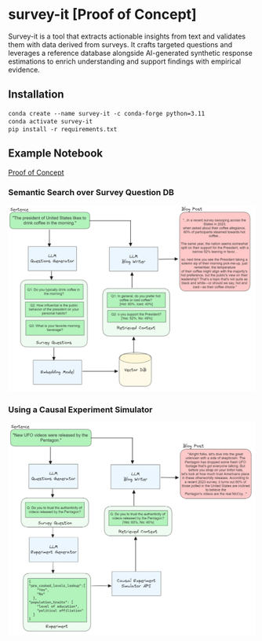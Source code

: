# survey-it [Proof of Concept]

Survey-it is a tool that extracts actionable insights from text and validates them with data derived from surveys. It crafts targeted questions and leverages a reference database alongside AI-generated synthetic response estimations to enrich understanding and support findings with empirical evidence.

## Installation

```
conda create --name survey-it -c conda-forge python=3.11
conda activate survey-it
pip install -r requirements.txt
```

## Example Notebook

[Proof of Concept](notebooks/00_poc.ipynb)

### Semantic Search over Survey Question DB
<img src="reports/figures/diagram_rag.PNG" alt="sarcasm" width="800"/>

### Using a Causal Experiment Simulator
<img src="reports/figures/diagram_experiment_simulator.PNG" alt="sarcasm" width="800"/>
